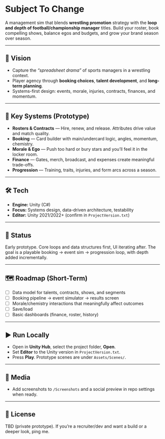 # Subject To Change

A management sim that blends **wrestling promotion** strategy with the **loop and depth of football/championship manager** titles. Build your roster, book compelling shows, balance egos and budgets, and grow your brand season over season.

---

## 🎯 Vision

- Capture the *“spreadsheet drama”* of sports managers in a wrestling context.
- Player agency through **booking choices**, **talent development**, and **long-term planning**.
- Systems-first design: events, morale, injuries, contracts, finances, and momentum.

---

## 🧠 Key Systems (Prototype)

- **Rosters & Contracts** — Hire, renew, and release. Attributes drive value and match quality.
- **Booking** — Card builder with main/undercard logic, angles, momentum, chemistry.
- **Morale & Ego** — Push too hard or bury stars and you’ll feel it in the locker room.
- **Finance** — Gates, merch, broadcast, and expenses create meaningful trade-offs.
- **Progression** — Training, traits, injuries, and form arcs across a season.

---

## 🛠 Tech

- **Engine:** Unity (C#)
- **Focus:** Systems design, data-driven architecture, testability
- **Editor:** Unity 2021/2022+ (confirm in `ProjectVersion.txt`)

---

## 🚧 Status

Early prototype. Core loops and data structures first, UI iterating after. The goal is a playable booking → event sim → progression loop, with depth added incrementally.

---

## 🗺 Roadmap (Short-Term)

- [ ] Data model for talents, contracts, shows, and segments
- [ ] Booking pipeline → event simulator → results screen
- [ ] Morale/chemistry interactions that meaningfully affect outcomes
- [ ] Save/load
- [ ] Basic dashboards (finance, roster, history)

---

## ▶️ Run Locally

- Open in **Unity Hub**, select the project folder, **Open**.
- Set **Editor** to the Unity version in `ProjectVersion.txt`.
- Press **Play**. Prototype scenes are under `Assets/Scenes/`.

---

## 📸 Media

- Add screenshots to `/Screenshots` and a social preview in repo settings when ready.

---

## 📄 License

TBD (private prototype). If you’re a recruiter/dev and want a build or a deeper look, ping me.
